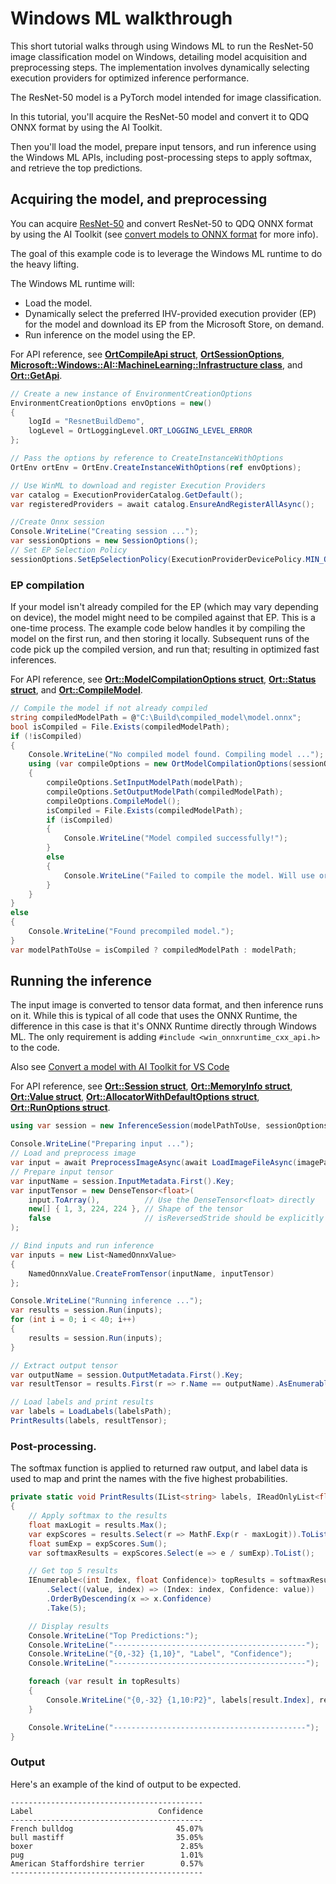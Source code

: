 # Windows ML walkthrough

This short tutorial walks through using Windows ML to run the ResNet-50 image classification model on Windows, detailing model acquisition and preprocessing steps. The implementation involves dynamically selecting execution providers for optimized inference performance.

The ResNet-50 model is a PyTorch model intended for image classification.

In this tutorial, you'll acquire the ResNet-50 model and convert it to QDQ ONNX format by using the AI Toolkit.

Then you'll load the model, prepare input tensors, and run inference using the Windows ML APIs, including post-processing steps to apply softmax, and retrieve the top predictions.

## Acquiring the model, and preprocessing

You can acquire [ResNet-50](https://huggingface.co/microsoft/resnet-50) and convert ResNet-50 to QDQ ONNX format by using the AI Toolkit (see [convert models to ONNX format](https://code.visualstudio.com/docs/intelligentapps/modelconversion) for more info).

The goal of this example code is to leverage the Windows ML runtime to do the heavy lifting.

The Windows ML runtime will:
* Load the model.
* Dynamically select the preferred IHV-provided execution provider (EP) for the model and download its EP from the Microsoft Store, on demand.
* Run inference on the model using the EP.

For API reference, see [**OrtCompileApi struct**](https://onnxruntime.ai/docs/api/c/struct_ort_api.html), [**OrtSessionOptions**](https://onnxruntime.ai/docs/api/c/group___global.html#gaa6c56bcb36e39611481a17065d3ce620), [**Microsoft::Windows::AI::MachineLearning::Infrastructure class**](./api-reference.md#infrastructure-class), and [**Ort::GetApi**](https://onnxruntime.ai/docs/api/c/namespace_ort.html#a296b5958479d9889218b17bdb08c1894).

```csharp
// Create a new instance of EnvironmentCreationOptions
EnvironmentCreationOptions envOptions = new()
{
    logId = "ResnetBuildDemo",
    logLevel = OrtLoggingLevel.ORT_LOGGING_LEVEL_ERROR
};

// Pass the options by reference to CreateInstanceWithOptions
OrtEnv ortEnv = OrtEnv.CreateInstanceWithOptions(ref envOptions);

// Use WinML to download and register Execution Providers
var catalog = ExecutionProviderCatalog.GetDefault();
var registeredProviders = await catalog.EnsureAndRegisterAllAsync();

//Create Onnx session
Console.WriteLine("Creating session ...");
var sessionOptions = new SessionOptions();
// Set EP Selection Policy
sessionOptions.SetEpSelectionPolicy(ExecutionProviderDevicePolicy.MIN_OVERALL_POWER);
```

### EP compilation

If your model isn't already compiled for the EP (which may vary depending on device), the model might need to be compiled against that EP. This is a one-time process. The example code below handles it by compiling the model on the first run, and then storing it locally. Subsequent runs of the code pick up the compiled version, and run that; resulting in optimized fast inferences.

For API reference, see [**Ort::ModelCompilationOptions struct**](https://onnxruntime.ai/docs/api/c/struct_ort_1_1_model_compilation_options.html), [**Ort::Status struct**](https://onnxruntime.ai/docs/api/c/struct_ort_1_1_status.html), and [**Ort::CompileModel**](https://onnxruntime.ai/docs/api/c/namespace_ort.html#af5ec45452237ac4ab98dd7a11b9d678e).

```csharp
// Compile the model if not already compiled
string compiledModelPath = @"C:\Build\compiled_model\model.onnx";
bool isCompiled = File.Exists(compiledModelPath);
if (!isCompiled)
{
    Console.WriteLine("No compiled model found. Compiling model ...");
    using (var compileOptions = new OrtModelCompilationOptions(sessionOptions))
    {
        compileOptions.SetInputModelPath(modelPath);
        compileOptions.SetOutputModelPath(compiledModelPath);
        compileOptions.CompileModel();
        isCompiled = File.Exists(compiledModelPath);
        if (isCompiled)
        {
            Console.WriteLine("Model compiled successfully!");
        }
        else
        {
            Console.WriteLine("Failed to compile the model. Will use original model.");
        }
    }
}
else
{
    Console.WriteLine("Found precompiled model.");
}
var modelPathToUse = isCompiled ? compiledModelPath : modelPath;
```

## Running the inference

The input image is converted to tensor data format, and then inference runs on it. While this is typical of all code that uses the ONNX Runtime, the difference in this case is that it's ONNX Runtime directly through Windows ML. The only requirement is adding `#include <win_onnxruntime_cxx_api.h>` to the code.

Also see [Convert a model with AI Toolkit for VS Code](https://code.visualstudio.com/docs/intelligentapps/modelconversion)

For API reference, see [**Ort::Session struct**](https://onnxruntime.ai/docs/api/c/struct_ort_1_1_session.html), [**Ort::MemoryInfo struct**](https://onnxruntime.ai/docs/api/c/struct_ort_1_1_memory_info.html), [**Ort::Value struct**](https://onnxruntime.ai/docs/api/c/struct_ort_1_1_value.html), [**Ort::AllocatorWithDefaultOptions struct**](https://onnxruntime.ai/docs/api/c/struct_ort_1_1_allocator_with_default_options.html), [**Ort::RunOptions struct**](https://onnxruntime.ai/docs/api/c/struct_ort_1_1_run_options.html).

```csharp
using var session = new InferenceSession(modelPathToUse, sessionOptions);

Console.WriteLine("Preparing input ...");
// Load and preprocess image
var input = await PreprocessImageAsync(await LoadImageFileAsync(imagePath));
// Prepare input tensor
var inputName = session.InputMetadata.First().Key;
var inputTensor = new DenseTensor<float>(
    input.ToArray(),          // Use the DenseTensor<float> directly
    new[] { 1, 3, 224, 224 }, // Shape of the tensor
    false                     // isReversedStride should be explicitly set to false
);

// Bind inputs and run inference
var inputs = new List<NamedOnnxValue>
{
    NamedOnnxValue.CreateFromTensor(inputName, inputTensor)
};

Console.WriteLine("Running inference ...");
var results = session.Run(inputs);
for (int i = 0; i < 40; i++)
{
    results = session.Run(inputs);
}

// Extract output tensor
var outputName = session.OutputMetadata.First().Key;
var resultTensor = results.First(r => r.Name == outputName).AsEnumerable<float>().ToArray();

// Load labels and print results
var labels = LoadLabels(labelsPath);
PrintResults(labels, resultTensor);
```

### Post-processing.

The softmax function is applied to returned raw output, and label data is used to map and print the names with the five highest probabilities.

```csharp
private static void PrintResults(IList<string> labels, IReadOnlyList<float> results)
{
    // Apply softmax to the results
    float maxLogit = results.Max();
    var expScores = results.Select(r => MathF.Exp(r - maxLogit)).ToList(); // stability with maxLogit
    float sumExp = expScores.Sum();
    var softmaxResults = expScores.Select(e => e / sumExp).ToList();

    // Get top 5 results
    IEnumerable<(int Index, float Confidence)> topResults = softmaxResults
        .Select((value, index) => (Index: index, Confidence: value))
        .OrderByDescending(x => x.Confidence)
        .Take(5);

    // Display results
    Console.WriteLine("Top Predictions:");
    Console.WriteLine("-------------------------------------------");
    Console.WriteLine("{0,-32} {1,10}", "Label", "Confidence");
    Console.WriteLine("-------------------------------------------");

    foreach (var result in topResults)
    {
        Console.WriteLine("{0,-32} {1,10:P2}", labels[result.Index], result.Confidence);
    }

    Console.WriteLine("-------------------------------------------");
}
```

### Output  

Here's an example of the kind of output to be expected.

```console
-------------------------------------------
Label                            Confidence
-------------------------------------------
French bulldog                       45.07%
bull mastiff                         35.05%
boxer                                 2.85%
pug                                   1.01%
American Staffordshire terrier        0.57%
-------------------------------------------
```
